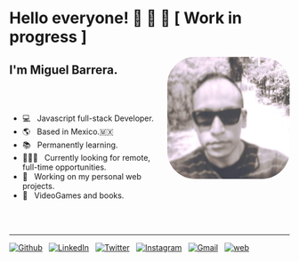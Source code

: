 
<!--
**mabvmex/mabvmex** is a ✨ _special_ ✨ repository because its `README.md` (this file) appears on your GitHub profile.

Here are some ideas to get you started:

- 🔭 I’m currently working on ...
- 🌱 I’m currently learning ...
- 👯 I’m looking to collaborate on ...
- 🤔 I’m looking for help with ...
- 💬 Ask me about ...
- 📫 How to reach me: ...
- 😄 Pronouns: ...
- ⚡ Fun fact: ...
-->

<!-- COMMENTS TO CONSIDER

<img width="50%" align="right" alt="developer" src = "https://www.simplilearn.com/ice9/free_resources_article_thumb/full_front_back.jpg"/>

<img width="50%" align="right" alt="developer" src = "./images/tux.jpeg"/>

 -->


# Hello everyone! 👋 🤙 🖖 [ Work in progress ]
<img width="220px" align="right" style="border-radius:50px " alt="developer" src = "./images/selfie-1.jpeg"/>

<!-- About me -->
## I'm Miguel Barrera.

<br>
<br>

- 💻 &nbsp; Javascript full-stack Developer.
- 🌎 &nbsp; Based in Mexico.🇲🇽
- 📚 &nbsp; Permanently learning. 
- 🧑🏽‍💻 &nbsp; Currently looking for remote, full-time opportunities. 
- 🚀 &nbsp; Working on my personal web projects.
- 👾 &nbsp; VideoGames and books.

<br>
<br>

---

<!--Badges generator: https://shields.io/-->
[![Github](https://img.shields.io/badge/-GitHub-black?style=for-the-badge&logo=github&logoColor=white)](https://github.com/mabvmex) &nbsp; [![LinkedIn](https://img.shields.io/badge/-LinkedIn-blue?style=for-the-badge&logo=linkedin&logoColor=white)](https://linkedin.com/in/mabvmex) &nbsp;  [![Twitter](https://img.shields.io/badge/-Twitter-blue?style=for-the-badge&logo=twitter&logoColor=white)](https://twitter.com/mabvmex) &nbsp; [![Instagram](https://img.shields.io/badge/-Instagram-c4405f?style=for-the-badge&logo=instagram&logoColor=white)](https://instagram.com/mabvmex) &nbsp; [![Gmail](https://img.shields.io/badge/-Gmail-c14436?style=for-the-badge&logo=gmail&logoColor=white)](mailto:mabvmex@gmail.com) &nbsp; [![web](https://img.shields.io/badge/-Web-7f29ce?style=for-the-badge&logo=microsoft-edge&logoColor=white)](https://mabvmex.com) <!-- logo=microstrategy-->

